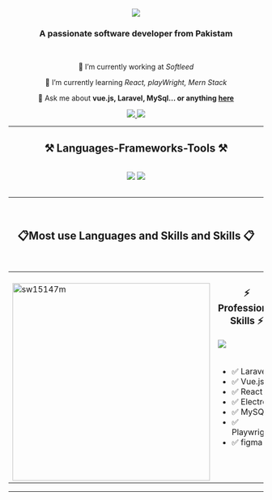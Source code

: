 <h1 align="center">
    <img src="https://readme-typing-svg.herokuapp.com/?font=Righteous&size=35&center=true&vCenter=true&width=500&height=70&duration=4000&lines=Hi+There!+👋;+I'm+Waseem+Abbas!;" />
</h1>

<h3 align="center">A passionate software developer from Pakistam</h3>

<br/>

<div align="center">
 
 🔭 I’m currently working at *Softleed*
  
 🌱 I’m currently learning *React, playWright, Mern Stack*

💬 Ask me about **vue.js, Laravel, MySql... or anything [here](https://github.com/w15147m/w15147m/issues)**


 </div>
 
<div align="center"> 
  <a href="waseemofficee@gmail.com">
    <img src="https://img.shields.io/badge/Gmail-333333?style=for-the-badge&logo=gmail&logoColor=red" />
  </a>
  <a href="https://www.linkedin.com/in/waseemoffice/" target="_blank">
    <img src="https://img.shields.io/badge/LinkedIn-0077B5?style=for-the-badge&logo=linkedin&logoColor=white" target="_blank" />
  </a>
</div>

 <hr/>
 
<h2 align="center">⚒ Languages-Frameworks-Tools ⚒</h2>
<br/>
<div align="center">
    <img src="https://skillicons.dev/icons?i=laravel,vue,react,electron,php,firebase,mysql,git,github " />
 <img src="https://skillicons.dev/icons?i=javascript,tailwind,bootstrap,jquery,html,css,figma,vscode" />

</div>

<br/>
<hr/>


<br/>
<h2 align="center">📋Most use Languages and Skills and Skills 📋</h2>
<br/>

<table>
  <tr>
    <!-- Left Side: Interests -->
    <td valign="top" width="50%">
    <br/>
     <img width=390 src="https://github-readme-stats.vercel.app/api/top-langs?username=w15147m&count_private=true&theme=react&border_radius=10" alt="sw15147m" />
    </td>
    <td valign="top" width="50%">
      <h3 align="center">⚡ Professional Skills ⚡</h3>
      <div align="left">
        <img src="https://skillicons.dev/icons?i=figma,vue,laravel,react,electron,mysql,git,vite,postman" />
      </div>
      <br/>
      <ul>
        <li>✅ Laravel</li>
        <li>✅ Vue.js</li>
        <li>✅ React</li>
        <li>✅ Electron</li>
        <li>✅ MySQL</li>
        <li>✅ Playwright</li>
        <li>✅ figma</li>
      </ul>
    </td>
  </tr>
</table>

<hr/>

